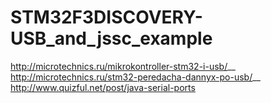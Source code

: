 # STM32F3DISCOVERY-USB_and_jssc_example
<http://microtechnics.ru/mikrokontroller-stm32-i-usb/>__
<http://microtechnics.ru/stm32-peredacha-dannyx-po-usb/>__
<http://www.quizful.net/post/java-serial-ports>
